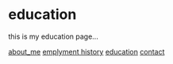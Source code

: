 # education

this is my education page...

[about_me](index)
[emplyment history](employment)
[education](myeducation)
[contact](contact)
